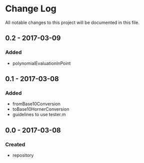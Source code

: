 # Change Log
All notable changes to this project will be documented in this file.

## 0.2 - 2017-03-09

### Added
- polynomialEvaluationInPoint

## 0.1 - 2017-03-08

### Added
- fromBase10Conversion
- toBase10HornerConversion
- guidelines to use tester.m

## 0.0 - 2017-03-08

### Created
- repository
